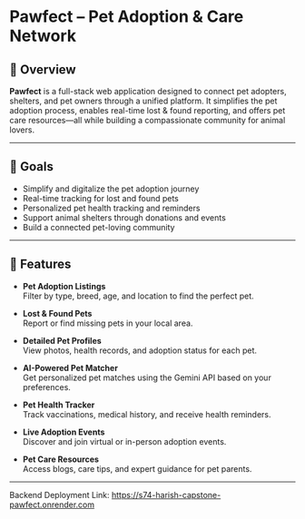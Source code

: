 # Pawfect – Pet Adoption & Care Network

## 🐾 Overview

**Pawfect** is a full-stack web application designed to connect pet adopters, shelters, and pet owners through a unified platform. It simplifies the pet adoption process, enables real-time lost & found reporting, and offers pet care resources—all while building a compassionate community for animal lovers.

---

## 🎯 Goals

- Simplify and digitalize the pet adoption journey  
- Real-time tracking for lost and found pets  
- Personalized pet health tracking and reminders  
- Support animal shelters through donations and events  
- Build a connected pet-loving community  

---

## 🚀 Features

- **Pet Adoption Listings**  
  Filter by type, breed, age, and location to find the perfect pet.

- **Lost & Found Pets**  
  Report or find missing pets in your local area.

- **Detailed Pet Profiles**  
  View photos, health records, and adoption status for each pet.

- **AI-Powered Pet Matcher**  
  Get personalized pet matches using the Gemini API based on your preferences.

- **Pet Health Tracker**  
  Track vaccinations, medical history, and receive health reminders.

- **Live Adoption Events**  
  Discover and join virtual or in-person adoption events.

- **Pet Care Resources**  
  Access blogs, care tips, and expert guidance for pet parents.

---

Backend Deployment Link:
https://s74-harish-capstone-pawfect.onrender.com



